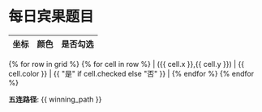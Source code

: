 # 每日宾果题目

| 坐标  | 颜色 | 是否勾选 |
|-------|------|----------|
{% for row in grid %}
{% for cell in row %}
| ({{ cell.x }},{{ cell.y }}) | {{ cell.color }} | {{ "是" if cell.checked else "否" }} |
{% endfor %}
{% endfor %}

**五连路径**: {{ winning_path }}
